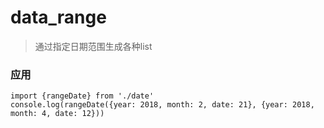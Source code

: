 # data_range

> 通过指定日期范围生成各种list

### 应用

```
import {rangeDate} from './date'
console.log(rangeDate({year: 2018, month: 2, date: 21}, {year: 2018, month: 4, date: 12}))
```